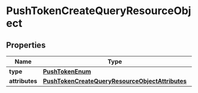 # PushTokenCreateQueryResourceObject

## Properties
Name | Type | Description | Notes
------------ | ------------- | ------------- | -------------
**type** | [**PushTokenEnum**](PushTokenEnum.md) |  | 
**attributes** | [**PushTokenCreateQueryResourceObjectAttributes**](PushTokenCreateQueryResourceObjectAttributes.md) |  | 
